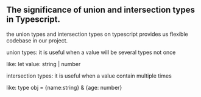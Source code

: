 ## The significance of union and intersection types in Typescript.


the union types and intersection types on typescript provides us flexible codebase in our project.

union types: it is useful when a value will be several types not once

like: let value: string | number

intersection types: it is useful when a value contain multiple times

like: type obj = {name:string} & {age: number}

